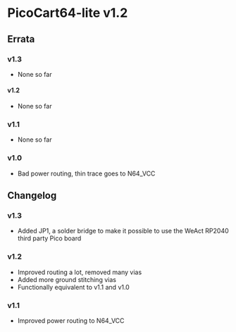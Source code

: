 # PicoCart64-lite v1.2

## Errata

### v1.3
- None so far

#### v1.2
- None so far

### v1.1
- None so far

### v1.0
- Bad power routing, thin trace goes to N64_VCC


## Changelog

### v1.3
- Added JP1, a solder bridge to make it possible to use the WeAct RP2040 third party Pico board

### v1.2
- Improved routing a lot, removed many vias
- Added more ground stitching vias
- Functionally equivalent to v1.1 and v1.0

### v1.1

- Improved power routing to N64_VCC

